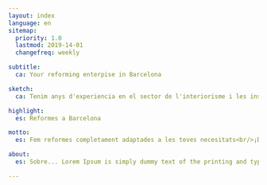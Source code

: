 ```yaml
---
layout: index
language: en
sitemap:
  priority: 1.0
  lastmod: 2019-14-01
  changefreq: weekly

subtitle:
  ca: Your reforming enterpise in Barcelona

sketch:
  ca: Tenim anys d'experiencia en el sector de l'interiorisme i les instal·lacions

highlight:
  es: Reformes a Barcelona

motto:
  es: Fem reformes completament adaptades a les teves necesitats<br/>¡Demana ara el teu presupost!

about:
  es: Sobre... Lorem Ipsum is simply dummy text of the printing and typesetting industry. Lorem Ipsum has been the industry's standard dummy text ever since the 1500s, when an unknown printer took a galley of type and scrambled it to make a type specimen book. It has survived not only five centuries, but also the leap into electronic typesetting, remaining essentially unchanged. It was popularised in the 1960s with the release of Letraset sheets containing Lorem Ipsum passages, and more recently with desktop publishing software like Aldus PageMaker including versions of Lorem Ipsum.

---
```

